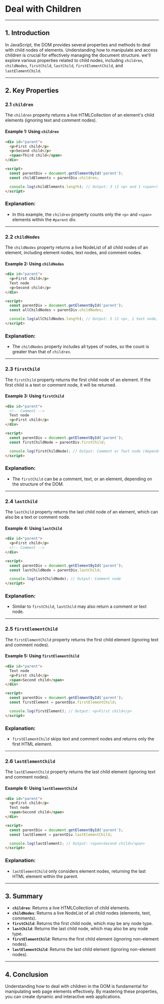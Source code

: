 # Deal with Children

---

## 1. Introduction

In JavaScript, the DOM provides several properties and methods to deal with child nodes of elements. Understanding how to manipulate and access children is crucial for effectively managing the document structure. we'll explore various properties related to child nodes, including `children`, `childNodes`, `firstChild`, `lastChild`, `firstElementChild`, and `lastElementChild`.

---

## 2. Key Properties

### 2.1 `children`

The `children` property returns a live HTMLCollection of an element's child elements (ignoring text and comment nodes).

#### Example 1: Using `children`

```html
<div id="parent">
  <p>First child</p>
  <p>Second child</p>
  <span>Third child</span>
</div>

<script>
  const parentDiv = document.getElementById('parent');
  const childElements = parentDiv.children;

  console.log(childElements.length); // Output: 3 (2 <p> and 1 <span>)
</script>
```

### Explanation:
- In this example, the `children` property counts only the `<p>` and `<span>` elements within the `#parent` div.

---

### 2.2 `childNodes`

The `childNodes` property returns a live NodeList of all child nodes of an element, including element nodes, text nodes, and comment nodes.

#### Example 2: Using `childNodes`

```html
<div id="parent">
  <p>First child</p>
  Text node
  <p>Second child</p>
</div>

<script>
  const parentDiv = document.getElementById('parent');
  const allChildNodes = parentDiv.childNodes;

  console.log(allChildNodes.length); // Output: 5 (2 <p>, 1 text node, and 2 line breaks)
</script>
```

### Explanation:
- The `childNodes` property includes all types of nodes, so the count is greater than that of `children`.

---

### 2.3 `firstChild`

The `firstChild` property returns the first child node of an element. If the first child is a text or comment node, it will be returned.

#### Example 3: Using `firstChild`

```html
<div id="parent">
  <!-- Comment -->
  Text node
  <p>First child</p>
</div>

<script>
  const parentDiv = document.getElementById('parent');
  const firstChildNode = parentDiv.firstChild;

  console.log(firstChildNode); // Output: Comment or Text node (depends on browser rendering)
</script>
```

### Explanation:
- The `firstChild` can be a comment, text, or an element, depending on the structure of the DOM.

---

### 2.4 `lastChild`

The `lastChild` property returns the last child node of an element, which can also be a text or comment node.

#### Example 4: Using `lastChild`

```html
<div id="parent">
  <p>First child</p>
  <!-- Comment -->
</div>

<script>
  const parentDiv = document.getElementById('parent');
  const lastChildNode = parentDiv.lastChild;

  console.log(lastChildNode); // Output: Comment node
</script>
```

### Explanation:
- Similar to `firstChild`, `lastChild` may also return a comment or text node.

---

### 2.5 `firstElementChild`

The `firstElementChild` property returns the first child element (ignoring text and comment nodes).

#### Example 5: Using `firstElementChild`

```html
<div id="parent">
  Text node
  <p>First child</p>
  <span>Second child</span>
</div>

<script>
  const parentDiv = document.getElementById('parent');
  const firstElement = parentDiv.firstElementChild;

  console.log(firstElement); // Output: <p>First child</p>
</script>
```

### Explanation:
- `firstElementChild` skips text and comment nodes and returns only the first HTML element.

---

### 2.6 `lastElementChild`

The `lastElementChild` property returns the last child element (ignoring text and comment nodes).

#### Example 6: Using `lastElementChild`

```html
<div id="parent">
  <p>First child</p>
  Text node
  <span>Second child</span>
</div>

<script>
  const parentDiv = document.getElementById('parent');
  const lastElement = parentDiv.lastElementChild;

  console.log(lastElement); // Output: <span>Second child</span>
</script>
```

### Explanation:
- `lastElementChild` only considers element nodes, returning the last HTML element within the parent.

---

## 3. Summary

- **`children`**: Returns a live HTMLCollection of child elements.
- **`childNodes`**: Returns a live NodeList of all child nodes (elements, text, comments).
- **`firstChild`**: Returns the first child node, which may be any node type.
- **`lastChild`**: Returns the last child node, which may also be any node type.
- **`firstElementChild`**: Returns the first child element (ignoring non-element nodes).
- **`lastElementChild`**: Returns the last child element (ignoring non-element nodes).

---

## 4. Conclusion

Understanding how to deal with children in the DOM is fundamental for manipulating web page elements effectively. By mastering these properties, you can create dynamic and interactive web applications.
